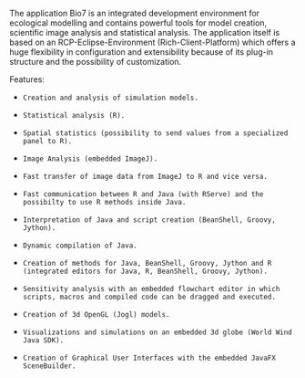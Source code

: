 The application Bio7 is an integrated development environment for ecological modelling and contains powerful tools for model creation, scientific image analysis and statistical analysis. The application itself is based on an RCP-Eclipse-Environment (Rich-Client-Platform) which offers a huge flexibility in configuration and extensibility because of its plug-in structure and the possibility of customization.

Features:

*     Creation and analysis of simulation models.
*     Statistical analysis (R).
*     Spatial statistics (possibility to send values from a specialized panel to R).
*     Image Analysis (embedded ImageJ).
*     Fast transfer of image data from ImageJ to R and vice versa.
*     Fast communication between R and Java (with RServe) and the possibilty to use R methods inside Java.
*     Interpretation of Java and script creation (BeanShell, Groovy, Jython).
*     Dynamic compilation of Java.
*     Creation of methods for Java, BeanShell, Groovy, Jython and R (integrated editors for Java, R, BeanShell, Groovy, Jython).
*     Sensitivity analysis with an embedded flowchart editor in which scripts, macros and compiled code can be dragged and executed.
*     Creation of 3d OpenGL (Jogl) models.
*     Visualizations and simulations on an embedded 3d globe (World Wind Java SDK).
*     Creation of Graphical User Interfaces with the embedded JavaFX SceneBuilder.

